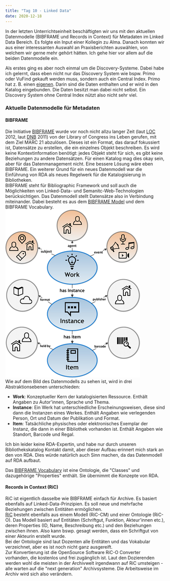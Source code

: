 ```yaml
---
title: "Tag 10 - Linked Data"
date: 2020-12-18
---
```


In der letzten Unterrichtseinheit beschäftigten wir uns mit den aktuellen Datenmodelle (BIBFRAME und Records in Context) für Metadaten im Linked Data Bereich. Es folgte ein Input einer Kollegin zu Alma. Danach konnten wir aus einer interessanten Auswahl an Praxisberichten auswählen, von welchem wir gerne mehr gehört hätten. Ich gehe hier vor allem auf die beiden Datenmodelle ein.

Als erstes ging es aber noch einmal um die Discovery-Systeme. Dabei habe ich gelernt, dass eben nicht nur das Discovery System wie bspw. Primo oder VuFind gekauft werden muss, sondern auch ein Central Index. Primo hat z. B. einen [eigenen](https://exlibrisgroup.com/de/produkte/primo/inhalts-index/). Darin sind die Daten enthalten und er wird in den Katalog eingebunden. Die Daten besitzt man dabei nicht selbst. Ein Discovery System ohne Central Index nützt also nicht sehr viel. 

### Aktuelle Datenmodelle für Metadaten
#### BIBFRAME
Die Initiative [BIBFRAME](https://www.dnb.de/bibframe.html?nn=232952) wurde vor noch nicht allzu langer Zeit (laut [LOC](https://www.loc.gov/bibframe/faqs/) 2012, laut [DNB](https://www.dnb.de/DE/Professionell/Standardisierung/Standards/_content/bibframe_akk.html) 2011) von der Library of Congress ins Leben gerufen, mit dem Ziel MARC 21 abzulösen. Dieses ist ein Format, das darauf fokussiert ist, Datensätze zu erstellen, die ein einzelnes Objekt beschreiben. Es wird keine Kontextinformation benötigt: jedes Objekt steht für sich, es gibt keine Beziehungen zu andere Datensätzen. Für einen Katalog mag dies okay sein, aber für das Datenmanagement nicht. Eine bessere Lösung wäre eben BIBFRAME. Ein weiterer Grund für ein neues Datenmodell war die Einführung von RDA als neues Regelwerk für die Katalogisierung in Bibliotheken.  
BIBFRAME steht für Bibliographic Framework und soll auch die Möglichkeiten von Linked-Data- und Semanitc-Web-Technologien berücksichtigen. Das Datenmodell stellt Datensätze also in Verbindung miteinander. Dabei besteht es aus dem [BIBFRAME Model](https://www.loc.gov/bibframe/docs/bibframe2-model.html) und dem BIBFRAME Vocabulary. 
![BIBFRAME Model](https://github.com/shannarachel/storys/blob/master/assets/bibframemodell.jpg?raw=true)  
Wie auf dem Bild des Datenmodells zu sehen ist, wird in drei Abstraktionsebenen unterschieden: 
* **Work**: Konzeptueller Kern der katalogisierten Ressource. Enthält Angaben zu Autor'innen, Sprache und Thema. 
* **Instance**: Ein Werk hat unterschiedliche Erscheinungsweisen, diese sind dann die Instanzen eines Werkes. Enthält Angaben wie verlegenden Person, Ort und Datum der Publikation und Format.
* **Item**: Tatsächliche physisches oder elektronisches Exemplar der Instanz, die dann in einer Bibliothek vorhanden ist. Enthält Angaben wie Standort, Barcode und Regal.

Ich bin leider keine RDA-Expertin, und habe nur durch unseren Bibliothekskatalog Kontakt damit, aber dieser Aufbau erinnert mich stark an den von RDA. Dies würde natürlich auch Sinn machen, da das Datenmodell auf RDA aufbaut.

Das [BIBFRAME Vocabulary](https://id.loc.gov/ontologies/bibframe.html) ist eine Ontologie, die "Classes" und dazugehörige "Properties" enthält. Sie übernimmt die Konzepte von RDA.

#### Records in Context (RiC)
RiC ist eigentlich dasselbe wie BIBFRAME einfach für Archive. Es basiert ebenfalls auf Linked-Data-Prinzipien. Es soll neue und mehrfache Beziehungen zwischen Entitäten ermöglichen.  
[RiC](https://www.ica.org/sites/default/files/session-7.8-ica-egad-ric-congress2016.pdf) besteht ebenfalls aus einem Modell (RiC-CM) und einer Ontologie (RiC-O). Das Modell basiert auf Entitäten (Schriftgut, Funktion, Akteur'innen etc.), deren Properties (ID, Name, Beschreibung etc.) und den Beziehungen zwischen ihnen. Also kann bswp. gesagt werden, dass ein Schriftgut von einer Akteurin erstellt wurde.  
Bei der Ontologie sind laut Dozenten alle Entitäten und das Vokabular verzeichnet, aber es ist noch nicht ganz ausgereift.  
Zur Konvertierung ist die OpenSource Software RiC-O Converter vorhanden, die kostenlos und frei zugänglich ist.
Laut den Dozierenden werden wohl die meisten in der Archivwelt irgendwann auf RiC umsteigen - alle warten auf die "next generation" Archivsysteme. Die Arbeitsweise im Archiv wird sich also verändern. 
